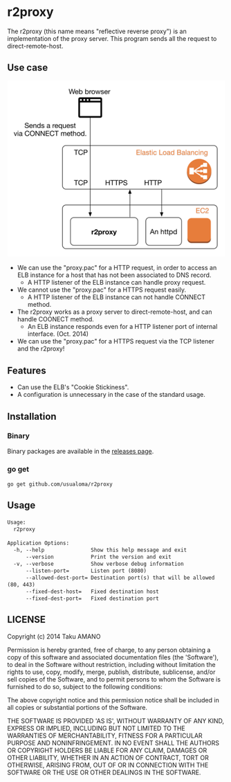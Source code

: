 # r2proxy

The r2proxy (this name means "reflective reverse proxy") is an implementation of the proxy server. This program sends all the request to direct-remote-host.


## Use case

![Use case](https://raw.githubusercontent.com/usualoma/r2proxy/master/artwork/use-case.png)

* We can use the "proxy.pac" for a HTTP request, in order to access an ELB instance for a host that has not been associated to DNS record.
    * A HTTP listener of the ELB instance can handle proxy request.
* We cannot use the "proxy.pac" for a HTTPS request easily.
    * A HTTP listener of the ELB instance can not handle CONNECT method.
* The r2proxy works as a proxy server to direct-remote-host, and can handle COONECT method.
    * An ELB instance responds even for a HTTP listener port of internal interface. (Oct. 2014)
* We can use the "proxy.pac" for a HTTPS request via the TCP listener and the r2proxy!


## Features

* Can use the ELB's "Cookie Stickiness".
* A configuration is unnecessary in the case of the standard usage.


## Installation

### Binary

Binary packages are available in the [releases page](https://github.com/usualoma/r2proxy/releases).

### go get

```
go get github.com/usualoma/r2proxy
```

## Usage

```
Usage:
  r2proxy

Application Options:
  -h, --help               Show this help message and exit
      --version            Print the version and exit
  -v, --verbose            Show verbose debug information
      --listen-port=       Listen port (8080)
      --allowed-dest-port= Destination port(s) that will be allowed (80, 443)
      --fixed-dest-host=   Fixed destination host
      --fixed-dest-port=   Fixed destination port
```

## LICENSE

Copyright (c) 2014 Taku AMANO

Permission is hereby granted, free of charge, to any person obtaining
a copy of this software and associated documentation files (the
'Software'), to deal in the Software without restriction, including
without limitation the rights to use, copy, modify, merge, publish,
distribute, sublicense, and/or sell copies of the Software, and to
permit persons to whom the Software is furnished to do so, subject to
the following conditions:

The above copyright notice and this permission notice shall be
included in all copies or substantial portions of the Software.

THE SOFTWARE IS PROVIDED 'AS IS', WITHOUT WARRANTY OF ANY KIND,
EXPRESS OR IMPLIED, INCLUDING BUT NOT LIMITED TO THE WARRANTIES OF
MERCHANTABILITY, FITNESS FOR A PARTICULAR PURPOSE AND NONINFRINGEMENT.
IN NO EVENT SHALL THE AUTHORS OR COPYRIGHT HOLDERS BE LIABLE FOR ANY
CLAIM, DAMAGES OR OTHER LIABILITY, WHETHER IN AN ACTION OF CONTRACT,
TORT OR OTHERWISE, ARISING FROM, OUT OF OR IN CONNECTION WITH THE
SOFTWARE OR THE USE OR OTHER DEALINGS IN THE SOFTWARE.
